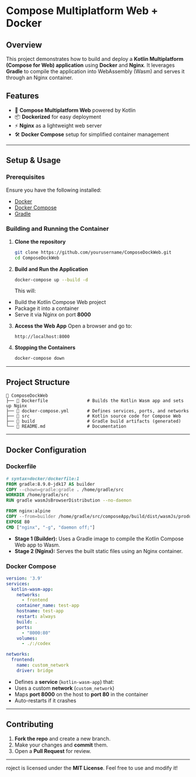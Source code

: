 
# Compose Multiplatform Web + Docker

## Overview

This project demonstrates how to build and deploy a **Kotlin Multiplatform (Compose for Web) application** using **Docker** and **Nginx**. It leverages **Gradle** to compile the application into WebAssembly (Wasm) and serves it through an Nginx container.

## Features

-   🚀 **Compose Multiplatform Web** powered by Kotlin
-   📦 **Dockerized** for easy deployment
-   ⚡ **Nginx** as a lightweight web server
-   🛠 **Docker Compose** setup for simplified container management

----------

## Setup & Usage

### Prerequisites

Ensure you have the following installed:

-   [Docker](https://docs.docker.com/get-docker/)
-   [Docker Compose](https://docs.docker.com/compose/install/)
-   [Gradle](https://gradle.org/install/)

### Building and Running the Container

1.  **Clone the repository**

    ```sh
    git clone https://github.com/yourusername/ComposeDockWeb.git
    cd ComposeDockWeb
    
    ```

2.  **Build and Run the Application**

    ```sh
    docker-compose up --build -d
    
    ```

    This will:

  -   Build the Kotlin Compose Web project
  -   Package it into a container
  -   Serve it via Nginx on port **8000**
3.  **Access the Web App** Open a browser and go to:

    ```
    http://localhost:8000
    
    ```

4.  **Stopping the Containers**

    ```sh
    docker-compose down
    
    ```


----------

## Project Structure

```
📂 ComposeDockWeb
├── 📄 Dockerfile               # Builds the Kotlin Wasm app and sets up Nginx
├── 📄 docker-compose.yml       # Defines services, ports, and networks
├── 📂 src                      # Kotlin source code for Compose Web
├── 📂 build                    # Gradle build artifacts (generated)
└── 📄 README.md                # Documentation

```

----------

## Docker Configuration

### Dockerfile

```dockerfile
# syntax=docker/dockerfile:1
FROM gradle:8.9.0-jdk17 AS builder
COPY --chown=gradle:gradle . /home/gradle/src
WORKDIR /home/gradle/src
RUN gradle wasmJsBrowserDistribution --no-daemon

FROM nginx:alpine
COPY --from=builder /home/gradle/src/composeApp/build/dist/wasmJs/productionExecutable/ /usr/share/nginx/html
EXPOSE 80
CMD ["nginx", "-g", "daemon off;"]

```

-   **Stage 1 (Builder):** Uses a Gradle image to compile the Kotlin Compose Web app to Wasm.
-   **Stage 2 (Nginx):** Serves the built static files using an Nginx container.

### Docker Compose

```yaml
version: '3.9'
services:
  kotlin-wasm-app:
    networks:
      - frontend
    container_name: test-app
    hostname: test-app
    restart: always
    build: .
    ports:
      - "8000:80"
    volumes:
      - ./:/codex

networks:
  frontend:
    name: custom_network
    driver: bridge

```

-   Defines a **service** (`kotlin-wasm-app`) that:
  -   Uses a custom **network** (`custom_network`)
  -   Maps **port 8000** on the host to **port 80** in the container
  -   Auto-restarts if it crashes

----------

## Contributing

1.  **Fork the repo** and create a new branch.
2.  Make your changes and **commit** them.
3.  Open a **Pull Request** for review.

----------
roject is licensed under the **MIT License**. Feel free to use and modify it!
